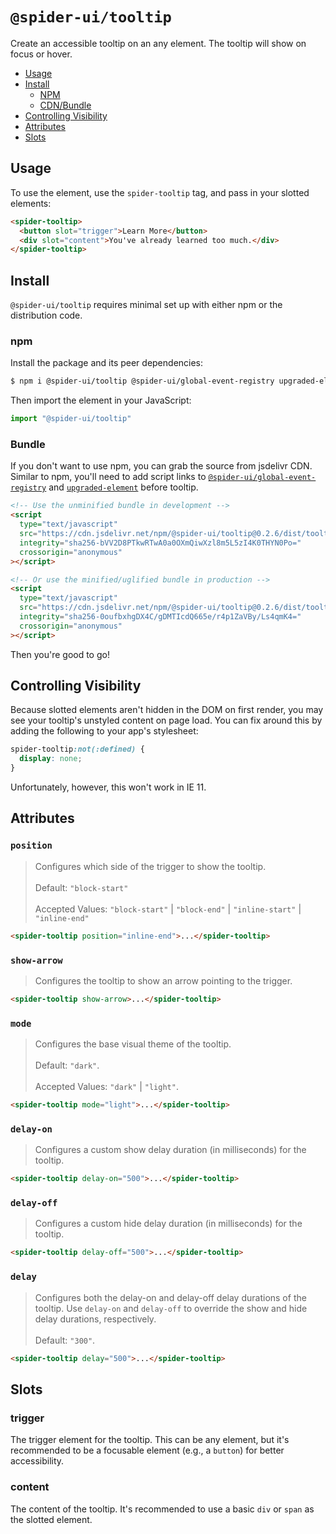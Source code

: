 # `@spider-ui/tooltip`

Create an accessible tooltip on an any element. The tooltip will show on focus or hover.

- [Usage](#usage)
- [Install](#install)
  - [NPM](#npm)
  - [CDN/Bundle](#cdn-bundle)
- [Controlling Visibility](#controlling-visibility)
- [Attributes](#attributes)
- [Slots](#slots)

## Usage

To use the element, use the `spider-tooltip` tag, and pass in your slotted elements:

```html
<spider-tooltip>
  <button slot="trigger">Learn More</button>
  <div slot="content">You've already learned too much.</div>
</spider-tooltip>
```

## Install

`@spider-ui/tooltip` requires minimal set up with either npm or the distribution code.

### npm

Install the package and its peer dependencies:

```sh
$ npm i @spider-ui/tooltip @spider-ui/global-event-registry upgraded-element
```

Then import the element in your JavaScript:

```js
import "@spider-ui/tooltip"
```

### Bundle

If you don't want to use npm, you can grab the source from jsdelivr CDN. Similar to npm, you'll need to add script links to [`@spider-ui/global-event-registry`](https://github.com/geotrev/spider-ui/tree/develop/packages/global-event-registry#install) and [`upgraded-element`](https://github.com/geotrev/upgraded-element#install) before tooltip.

```html
<!-- Use the unminified bundle in development -->
<script
  type="text/javascript"
  src="https://cdn.jsdelivr.net/npm/@spider-ui/tooltip@0.2.6/dist/tooltip.js"
  integrity="sha256-bVV2D8PTkwRTwA0a0OXmQiwXzl8m5L5zI4K0THYN0Po="
  crossorigin="anonymous"
></script>

<!-- Or use the minified/uglified bundle in production -->
<script
  type="text/javascript"
  src="https://cdn.jsdelivr.net/npm/@spider-ui/tooltip@0.2.6/dist/tooltip.min.js"
  integrity="sha256-0oufbxhgDX4C/gDMTIcdQ665e/r4p1ZaVBy/Ls4qmK4="
  crossorigin="anonymous"
></script>
```

Then you're good to go!

## Controlling Visibility

Because slotted elements aren't hidden in the DOM on first render, you may see your tooltip's unstyled content on page load. You can fix around this by adding the following to your app's stylesheet:

```css
spider-tooltip:not(:defined) {
  display: none;
}
```

Unfortunately, however, this won't work in IE 11.

## Attributes

### `position`

> Configures which side of the trigger to show the tooltip.<br/><br/>Default: `"block-start"`<br/><br/>Accepted Values: `"block-start"` | `"block-end"` | `"inline-start"` | `"inline-end"`

```html
<spider-tooltip position="inline-end">...</spider-tooltip>
```

### `show-arrow`

> Configures the tooltip to show an arrow pointing to the trigger.

```html
<spider-tooltip show-arrow>...</spider-tooltip>
```

### `mode`

> Configures the base visual theme of the tooltip.<br/><br/>Default: `"dark"`.<br/><br/>Accepted Values: `"dark"` | `"light"`.

```html
<spider-tooltip mode="light">...</spider-tooltip>
```

### `delay-on`

> Configures a custom show delay duration (in milliseconds) for the tooltip.

```html
<spider-tooltip delay-on="500">...</spider-tooltip>
```

### `delay-off`

> Configures a custom hide delay duration (in milliseconds) for the tooltip.

```html
<spider-tooltip delay-off="500">...</spider-tooltip>
```

### `delay`

> Configures both the delay-on and delay-off delay durations of the tooltip. Use `delay-on` and `delay-off` to override the show and hide delay durations, respectively.<br/><br/>Default: `"300"`.

```html
<spider-tooltip delay="500">...</spider-tooltip>
```

## Slots

### trigger

The trigger element for the tooltip. This can be any element, but it's recommended to be a focusable element (e.g., a `button`) for better accessibility.

### content

The content of the tooltip. It's recommended to use a basic `div` or `span` as the slotted element.
